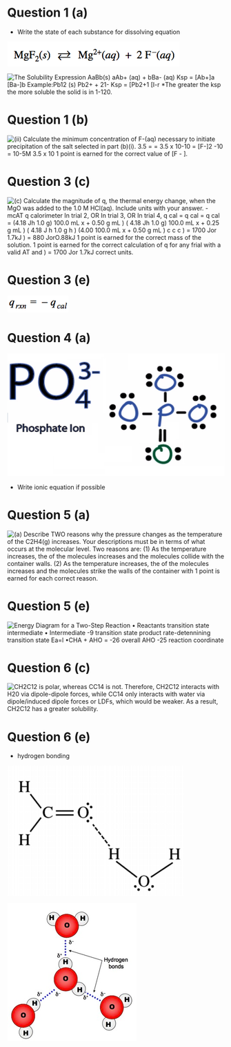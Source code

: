 # Question 1 (a)

  -  Write the state of each substance for dissolving equation

 ![MgF2(s) Mg2+(aq) + 2 F-(aq) ](./media/image171.png)
 
 ![The Solubility Expression AaBb(s) aAb+ (aq) + bBa- (aq) Ksp =
 \[Ab+\]a \[Ba-\]b Example:Pb12 (s) Pb2+ + 21- Ksp = \[Pb2+1 \[I-r
 \*The greater the ksp the more soluble the solid is in 1-120.
 ](./media/image172.png)

# Question 1 (b)

 ![(ii) Calculate the minimum concentration of F-(aq) necessary to
 initiate precipitation of the salt selected in part (b)(i). 3.5 = =
 3.5 x 10-10 = \[F-\]2 -10 = 10-5M 3.5 x 10 1 point is earned for the
 correct value of \[F - \]. ](./media/image173.png)

# Question 3 (c)

 ![(c) Calculate the magnitude of q, the thermal energy change, when
 the MgO was added to the 1.0 M HCl(aq). Include units with your
 answer. - mcAT q calorimeter In trial 2, OR In trial 3, OR In trial 4,
 q cal = q cal = q cal = (4.18 Jh 1.0 g) 100.0 mL x + 0.50 g mL ) (
 4.18 Jh 1.0 g) 100.0 mL x + 0.25 g mL ) ( 4.18 J h 1.0 g h ) (4.00
 100.0 mL x + 0.50 g mL ) c c c ) = 1700 Jor 1.7kJ ) = 880 JorO.88kJ 1
 point is earned for the correct mass of the solution. 1 point is
 earned for the correct calculation of q for any frial with a valid AT
 and ) = 1700 Jor 1.7kJ correct units.
 ](./media/image174.png)

# Question 3 (e)

 ![C:\\8E425445\\852EE352-60A8-43EB-A33B-8042A84EBC3A\_files\\image175.png](./media/image175.png)

# Question 4 (a)

 ![:ä-p-ä: Phosphate Ion ](./media/image176.png)

  -  Write ionic equation if possible

# Question 5 (a)

 ![(a) Describe TWO reasons why the pressure changes as the temperature
 of the C2H4(g) increases. Your descriptions must be in terms of what
 occurs at the molecular level. Two reasons are: (1) As the temperature
 increases, the of the molecules increases and the molecules collide
 with the container walls. (2) As the temperature increases, the of the
 molecules increases and the molecules strike the walls of the
 container with 1 point is earned for each correct reason.
 ](./media/image177.png)

# Question 5 (e)

 ![Energy Diagram for a Two-Step Reaction • Reactants transition state
 intermediate • Intermediate -9 transition state product
 rate-detennining transition state Ea=l •CHA + AHO = -26 overall AHO
 -25 reaction coordinate ](./media/image178.png)

# Question 6 (c)

 ![CH2C12 is polar, whereas CC14 is not. Therefore, CH2C12 interacts
 with H20 via dipole-dipole forces, while CC14 only interacts with
 water via dipole/induced dipole forces or LDFs, which would be weaker.
 As a result, CH2C12 has a greater solubility. ](./media/image179.png)

# Question 6 (e)

  -  hydrogen
 bonding

 ![C:\\8E425445\\852EE352-60A8-43EB-A33B-8042A84EBC3A\_files\\image180.png](./media/image180.png)
 
 ![Hydrogen bonds ](./media/image181.png)